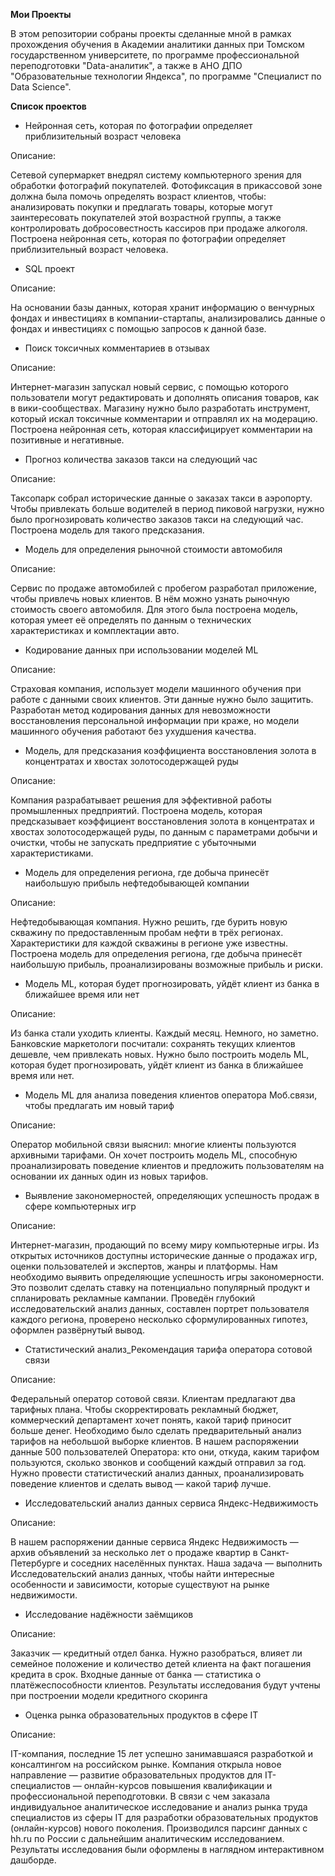 **Мои Проекты**

В этом репозитории собраны проекты сделанные мной в рамках прохождения обучения в Академии аналитики данных при Томском государственном университете, по программе профессиональной переподготовки "Data-аналитик", а также в АНО ДПО "Образовательные технологии Яндекса", по программе "Специалист по Data Science".

**Список проектов**

- Нейронная сеть, которая по фотографии определяет приблизительный возраст человека

Описание:

Сетевой супермаркет внедрял систему компьютерного зрения для обработки фотографий покупателей. Фотофиксация в прикассовой зоне должна была помочь определять возраст клиентов, чтобы: анализировать покупки и предлагать товары, которые могут заинтересовать покупателей этой возрастной группы, а также контролировать добросовестность кассиров при продаже алкоголя. Построена нейронная сеть, которая по фотографии определяет приблизительный возраст человека.

- SQL проект

Описание:

На основании базы данных, которая хранит информацию о венчурных фондах и инвестициях в компании-стартапы, анализировались данные о фондах и инвестициях с помощью запросов к данной базе.

- Поиск токсичных комментариев в отзывах

Описание:

Интернет-магазин запускал новый сервис, с помощью которого пользователи могут редактировать и дополнять описания товаров, как в вики-сообществах. Магазину нужно было разработать инструмент, который искал токсичные комментарии и отправлял их на модерацию. Построена нейронная сеть, которая классифицирует комментарии на позитивные и негативные.

- Прогноз количества заказов такси на следующий час

Описание:

Таксопарк собрал исторические данные о заказах такси в аэропорту. Чтобы привлекать больше водителей в период пиковой нагрузки, нужно было прогнозировать количество заказов такси на следующий час. Построена модель для такого предсказания.

- Модель для определения рыночной стоимости автомобиля

Описание:

Сервис по продаже автомобилей с пробегом разработал приложение, чтобы привлечь новых клиентов. В нём можно узнать рыночную стоимость своего автомобиля. Для этого была построена модель, которая умеет её определять по данным о технических характеристиках и комплектации авто.

- Кодирование данных при использовании моделей ML

Описание:

Страховая компания, использует модели машинного обучения при работе с данными своих клиентов. Эти данные нужно было защитить. Разработан метод кодирования данных для невозможности восстановления персональной информации при краже, но модели машинного обучения работают без ухудшения качества.

- Модель, для предсказания коэффициента восстановления золота в концентратах и хвостах золотосодержащей руды

Описание:

Компания разрабатывает решения для эффективной работы промышленных предприятий. Построена модель, которая предсказывает коэффициент восстановления золота в концентратах и хвостах золотосодержащей руды, по данным с параметрами добычи и очистки, чтобы не запускать предприятие с убыточными характеристиками.

- Модель для определения региона, где добыча принесёт наибольшую прибыль нефтедобывающей компании

Описание:

Нефтедобывающая компания. Нужно решить, где бурить новую скважину по предоставленным пробам нефти в трёх регионах. Характеристики для каждой скважины в регионе уже известны. Построена модель для определения региона, где добыча принесёт наибольшую прибыль, проанализированы возможные прибыль и риски.

- Модель ML, которая будет прогнозировать, уйдёт клиент из банка в ближайшее время или нет

Описание:

Из банка стали уходить клиенты. Каждый месяц. Немного, но заметно. Банковские маркетологи посчитали: сохранять текущих клиентов дешевле, чем привлекать новых. Нужно было построить модель ML, которая будет прогнозировать, уйдёт клиент из банка в ближайшее время или нет.

- Модель ML для анализа поведения клиентов оператора Моб.связи, чтобы предлагать им  новый тариф

Описание:

Оператор мобильной связи выяснил: многие клиенты пользуются архивными тарифами. Он хочет построить модель ML, способную проанализировать поведение клиентов и предложить пользователям на основании их данных один из  новых тарифов.

- Выявление закономерностей, определяющих успешность продаж в сфере компьютерных игр

Описание:

Интернет-магазин, продающий по всему миру компьютерные игры. Из открытых источников доступны исторические данные о продажах игр, оценки пользователей и экспертов, жанры и платформы. Нам необходимо выявить определяющие успешность игры закономерности. Это позволит сделать ставку на потенциально популярный продукт и спланировать рекламные кампании. Проведён глубокий исследовательский анализ данных, составлен портрет пользователя каждого региона, проверено несколько сформулированных гипотез, оформлен развёрнутый вывод.

- Статистический анализ_Рекомендация тарифа оператора сотовой связи

Описание:

Федеральный оператор сотовой связи. Клиентам предлагают два тарифных плана. Чтобы скорректировать рекламный бюджет, коммерческий департамент хочет понять, какой тариф приносит больше денег. Необходимо было сделать предварительный анализ тарифов на небольшой выборке клиентов. В нашем распоряжении данные 500 пользователей Оператора: кто они, откуда, каким тарифом пользуются, сколько звонков и сообщений каждый отправил за год. Нужно провести статистический анализ данных, проанализировать поведение клиентов и сделать вывод — какой тариф лучше.

- Исследовательский анализ данных сервиса Яндекс-Недвижимость

Описание:

В нашем распоряжении данные сервиса Яндекс Недвижимость — архив объявлений за несколько лет о продаже квартир в Санкт-Петербурге и соседних населённых пунктах. Наша задача — выполнить Исследовательский анализ данных, чтобы найти интересные особенности и зависимости, которые существуют на рынке недвижимости.

- Исследование надёжности заёмщиков

Описание:

Заказчик — кредитный отдел банка. Нужно разобраться, влияет ли семейное положение и количество детей клиента на факт погашения кредита в срок. Входные данные от банка — статистика о платёжеспособности клиентов. Результаты исследования будут учтены при построении модели кредитного скоринга

- Оценка рынка образовательных продуктов в сфере IT

Описание:

IT-компания, последние 15 лет успешно занимавшаяся разработкой и консалтингом на российском рынке. Компания открыла новое направление — развитие образовательных продуктов для IT-специалистов — онлайн-курсов повышения квалификации и профессиональной переподготовки. В связи с чем заказала индивидуальное аналитическое исследование и анализ рынка труда специалистов из сферы IT для разработки образовательных продуктов (онлайн-курсов) нового поколения. Производился парсинг данных с hh.ru по России с дальнейшим аналитическим исследованием. Результаты исследования были оформлены в наглядном интерактивном дашборде.
